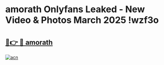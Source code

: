 # amorath Onlyfans Leaked - New Video & Photos March 2025 !wzf3o

# <h2><a href="https://gyi1h9.iuczelnia.edu.pl?title=amorath&ref=wzf3o">🔗👉 🔴 amorath</a></h2>

[![acn](https://github.com/user-attachments/assets/0f9c940e-d8b0-45ae-aac7-cd30a18b3e1c)](https://gyi1h9.iuczelnia.edu.pl?title=amorath&ref=wzf3o)


